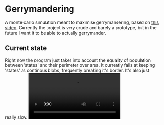 # Gerrymandering
A monte-carlo simulation meant to maximise gerrymandering, based on [this video](https://www.youtube.com/watch?v=Lq-Y7crQo44).
Currently the project is very crude and barely a prototype, but in the future I want it to be able to actually gerrymander.

## Current state
Right now the program just takes into account the equality of population between 'states' and their perimeter over area.
It currently fails at keeping 'states' as continous blobs, frequently breaking it's border. It's also just really slow.
![Example](https://cdn.discordapp.com/attachments/313852638808506379/901260595746193468/8mb.video-jP4-jEFFQQp9.mp4)

